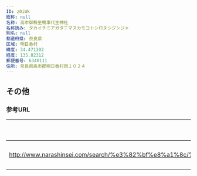 ```yaml
---
ID: z0iWk
総称: null
名称: 高市御縣坐鴨事代主神社
名称読み: タカイチミアガタニマスカモコトシロヌシジンジャ
別名: null
都道府県: 奈良県
区域: 明日香村
緯度: 34.471302
経度: 135.82312
郵便番号: 6340111
住所: 奈良県高市郡明日香村岡１０２４
---
```


## その他

### 参考URL

| URL                                                                                                                                                       | 説明   |
| --------------------------------------------------------------------------------------------------------------------------------------------------------- | ------ |
| http://www.narashinsei.com/search/%e3%82%bf%e8%a1%8c/%e9%ab%98%e5%b8%82%e5%be%a1%e7%b8%a3%e5%9d%90%e9%b4%a8%e4%ba%8b%e4%bb%a3%e4%b8%bb%e7%a5%9e%e7%a4%be/ | 神社庁 |
